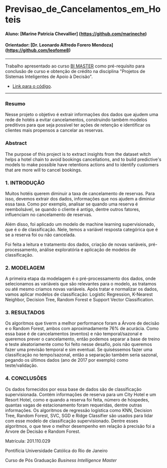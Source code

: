 # Previsao_de_Cancelamentos_em_Hoteis

#### Aluno: [Marine Patricia Chevallier] (https://github.com/marineche)
#### Orientador: [Dr. Leonardo Alfredo Forero Mendoza] (https://github.com/leofome8)

---

Trabalho apresentado ao curso [BI MASTER](https://ica.puc-rio.ai/bi-master) como pré-requisito para conclusão de curso e obtenção de crédito na disciplina "Projetos de Sistemas Inteligentes de Apoio à Decisão".

- [Link para o código](https://github.com/marineche/mono_bimaster_marine/blob/d8d35251846415fa649a3b53bdb34ead4c148d4a/previsao_cancelamentos_hoteis.ipynb).
---


### Resumo

Nesse projeto o objetivo é extrair informações dos dados que ajudem uma rede de hotéis a evitar cancelamentos, construindo também modelos preditivos para que seja possível ter ações de retenção e identificar os clientes mais propensos a cancelar as reservas.


### Abstract

The purpose of this project is to extract insights from the dataset witch helps a hotel chain to avoid bookings cancellations, and to build predictive's models to make possible have retentions actions and to identify customers that are more will to cancel bookings. 


### 1. INTRODUÇÃO

Muitos hotéis querem diminuir a taxa de cancelamento de reservas. Para isso, devemos extrair dos dados, informações que nos ajudem a diminiur essa taxa. Como por exemplo, analisar se quando uma reserva é reembolsável, se quando o cliente é antigo, dentre outros fatores, influenciam no cancelamento de reservas.

Além disso, foi aplicado um modelo de machine learning supervisionado, que é o de classificação. Nele, temos a variável resposta categórica que é se a reserva foi ou não cancelada. 

Foi feita a leitura e tratamento dos dados, criação de novas variáveis, pré-processamento, análise exploratória e aplicação de modelos de classificação. 


### 2. MODELAGEM

A primeira etapa da modelagem é o pré-processamento dos dados, onde selecionamos as variáveis que são relevantes para o modelo, as tratamos ou até mesmo criamos novas variáveis.
Após tratar e normalizar os dados, vamos aplicar modelos de classificação: Logistic Regression, K-Nearest Neighbor, Decision Tree, Random Forest e Support Vector Classification.

### 3. RESULTADOS

Os algoritmos que tiverm a melhor performance foram a Árvore de decisão e o Random Forest, ambos com aproximadamente 76% de acurácia.
Como essa base é de cancelamentos (eventos) e não temporal/sazonal e queremos prever o cancelamento, então podemos separar a base de treino e teste aleatoriamente como foi feito nesse desafio, pois não queremos fazer uma previsão temporal e sim eventual. 
Se quiséssemos fazer uma classificação no tempo/sazonal, então a separação também seria sazonal, pegando os últimos dados (ano de 2017 por exemplo) como teste/validação.


### 4. CONCLUSÕES


Os dados fornecidos por essa base de dados são de classificação supervisionada. Contém informações de reserva para um City Hotel e um Resort Hotel, como e quando a reserva foi feita, número de hóspedes, quantas vagas de estacionamento foram requeridas, dentre outras informações.
Os algoritmos de regressão logística como KNN, Decision Tree, Random Forest, SVC, SGD e Ridge Classifier são usados para lidar com esse modelo de classificação supervisionado. Dentre esses algoritmos, o que teve o melhor desempenho em relação à precisão foi a Árvore de Decisão e Random Forest.

Matrícula: 201.110.029

Pontifícia Universidade Católica do Rio de Janeiro

Curso de Pós Graduação *Business Intelligence Master*


